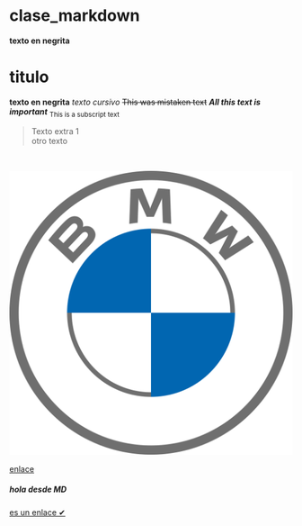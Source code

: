 # clase_markdown
**texto en negrita**
# titulo
**texto en negrita**
*texto cursivo*
~~This was mistaken text~~
***All this text is important***
<sub>This is a subscript text</sub>
> Texto extra 1<br/>
> otro texto 
<br/>

![logo](BMW_logo_(gray).svg.png)

[enlace](https://dillinger.io/)
<br/>
<h5>hola desde MD</h5>
<a href = "https://dillinger.io/">es un enlace ✔</a>
